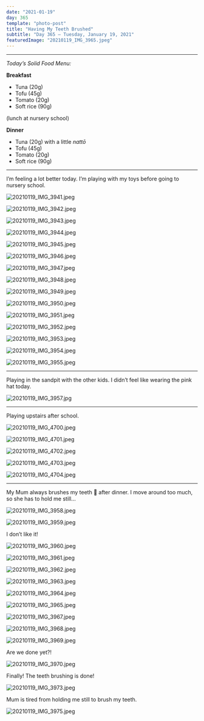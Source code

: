 ```yaml
---
date: "2021-01-19"
day: 365
template: "photo-post"
title: "Having My Teeth Brushed"
subtitle: "Day 365 – Tuesday, January 19, 2021"
featuredImage: "20210119_IMG_3965.jpeg"
---
```


<hr />

_Today’s Solid Food Menu:_

**Breakfast**

- Tuna (20g)
- Tofu (45g)
- Tomato (20g)
- Soft rice (90g)

(lunch at nursery school)

**Dinner**

- Tuna (20g) with a little *nattō*
- Tofu (45g)
- Tomato (20g)
- Soft rice (90g)

<hr />

I’m feeling a lot better today. I’m playing with my toys before going to nursery school.

![20210119_IMG_3941.jpeg](20210119_IMG_3941.jpeg)

![20210119_IMG_3942.jpeg](20210119_IMG_3942.jpeg)

![20210119_IMG_3943.jpeg](20210119_IMG_3943.jpeg)

![20210119_IMG_3944.jpeg](20210119_IMG_3944.jpeg)

![20210119_IMG_3945.jpeg](20210119_IMG_3945.jpeg)

![20210119_IMG_3946.jpeg](20210119_IMG_3946.jpeg)

![20210119_IMG_3947.jpeg](20210119_IMG_3947.jpeg)

![20210119_IMG_3948.jpeg](20210119_IMG_3948.jpeg)

![20210119_IMG_3949.jpeg](20210119_IMG_3949.jpeg)

![20210119_IMG_3950.jpeg](20210119_IMG_3950.jpeg)

![20210119_IMG_3951.jpeg](20210119_IMG_3951.jpeg)

![20210119_IMG_3952.jpeg](20210119_IMG_3952.jpeg)

![20210119_IMG_3953.jpeg](20210119_IMG_3953.jpeg)

![20210119_IMG_3954.jpeg](20210119_IMG_3954.jpeg)

![20210119_IMG_3955.jpeg](20210119_IMG_3955.jpeg)

<hr />

Playing in the sandpit with the other kids. I didn’t feel like wearing the pink hat today.

![20210119_IMG_3957.jpg](20210119_IMG_3957.jpg)

<hr />

Playing upstairs after school.

![20210119_IMG_4700.jpeg](20210119_IMG_4700.jpeg)

![20210119_IMG_4701.jpeg](20210119_IMG_4701.jpeg)

![20210119_IMG_4702.jpeg](20210119_IMG_4702.jpeg)

![20210119_IMG_4703.jpeg](20210119_IMG_4703.jpeg)

![20210119_IMG_4704.jpeg](20210119_IMG_4704.jpeg)

<hr />

My Mum always brushes my teeth 🦷 after dinner. I move around too much, so she has to hold me still…

![20210119_IMG_3958.jpeg](20210119_IMG_3958.jpeg)

![20210119_IMG_3959.jpeg](20210119_IMG_3959.jpeg)

I don’t like it!

![20210119_IMG_3960.jpeg](20210119_IMG_3960.jpeg)

![20210119_IMG_3961.jpeg](20210119_IMG_3961.jpeg)

![20210119_IMG_3962.jpeg](20210119_IMG_3962.jpeg)

![20210119_IMG_3963.jpeg](20210119_IMG_3963.jpeg)

![20210119_IMG_3964.jpeg](20210119_IMG_3964.jpeg)

![20210119_IMG_3965.jpeg](20210119_IMG_3965.jpeg)

![20210119_IMG_3967.jpeg](20210119_IMG_3967.jpeg)

![20210119_IMG_3968.jpeg](20210119_IMG_3968.jpeg)

![20210119_IMG_3969.jpeg](20210119_IMG_3969.jpeg)

Are we done yet?!

![20210119_IMG_3970.jpeg](20210119_IMG_3970.jpeg)

Finally! The teeth brushing is done!

![20210119_IMG_3973.jpeg](20210119_IMG_3973.jpeg)

Mum is tired from holding me still to brush my teeth.

![20210119_IMG_3975.jpeg](20210119_IMG_3975.jpeg)
